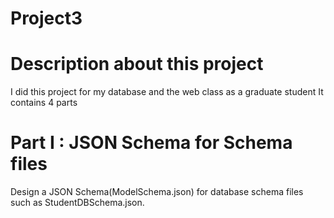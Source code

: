 # Project3

# Description about this project 
I did this project for my database and the web class as a graduate student 
It contains 4 parts

# Part I : JSON Schema for Schema files 

  Design a JSON Schema(ModelSchema.json) for database schema files such as StudentDBSchema.json.
  
